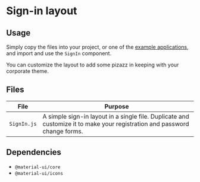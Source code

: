 # Sign-in layout

## Usage

Simply copy the files into your project, or one of the [example applications](https://github.com/mui-org/material-ui/tree/next/examples), and import and use the `SignIn` component.

You can customize the layout to add some pizazz in keeping with your corporate theme.

## Files

| File  | Purpose  |
|---    |---       |
| `SignIn.js` | A simple sign-in layout in a single file. Duplicate and customize it to make your registration and password change forms. |


## Dependencies

- `@material-ui/core`
- `@material-ui/icons`
